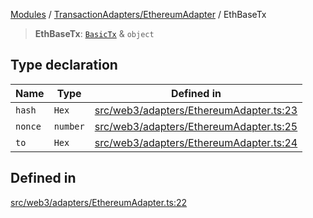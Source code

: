[Modules](../../../README.md) / [TransactionAdapters/EthereumAdapter](../README.md) / EthBaseTx

> **EthBaseTx**: [`BasicTx`](../../types/type-aliases/BasicTx.md) & `object`

## Type declaration

| Name | Type | Defined in |
| ------ | ------ | ------ |
| `hash` | `Hex` | [src/web3/adapters/EthereumAdapter.ts:23](https://github.com/bgd-labs/fe-shared/blob/09fc11c58abae5aa2af4d8b6d7c2f384460843a4/src/web3/adapters/EthereumAdapter.ts#L23) |
| `nonce` | `number` | [src/web3/adapters/EthereumAdapter.ts:25](https://github.com/bgd-labs/fe-shared/blob/09fc11c58abae5aa2af4d8b6d7c2f384460843a4/src/web3/adapters/EthereumAdapter.ts#L25) |
| `to` | `Hex` | [src/web3/adapters/EthereumAdapter.ts:24](https://github.com/bgd-labs/fe-shared/blob/09fc11c58abae5aa2af4d8b6d7c2f384460843a4/src/web3/adapters/EthereumAdapter.ts#L24) |

## Defined in

[src/web3/adapters/EthereumAdapter.ts:22](https://github.com/bgd-labs/fe-shared/blob/09fc11c58abae5aa2af4d8b6d7c2f384460843a4/src/web3/adapters/EthereumAdapter.ts#L22)
